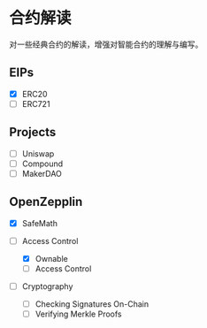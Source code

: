 # 合约解读

对一些经典合约的解读，增强对智能合约的理解与编写。

## EIPs

- [x] ERC20
- [ ] ERC721

## Projects

- [ ] Uniswap
- [ ] Compound
- [ ] MakerDAO

## OpenZepplin

- [x] SafeMath

- [ ] Access Control
  - [x] Ownable
  - [ ] Access Control
- [ ] Cryptography
  - [ ] Checking Signatures On-Chain
  - [ ] Verifying Merkle Proofs